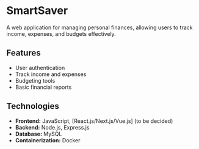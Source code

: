 # SmartSaver

A web application for managing personal finances, allowing users to track income, expenses, and budgets effectively.

## Features

- User authentication
- Track income and expenses
- Budgeting tools
- Basic financial reports

## Technologies

- **Frontend:** JavaScript, [React.js/Next.js/Vue.js] (to be decided)
- **Backend:** Node.js, Express.js
- **Database:** MySQL
- **Containerization:** Docker
